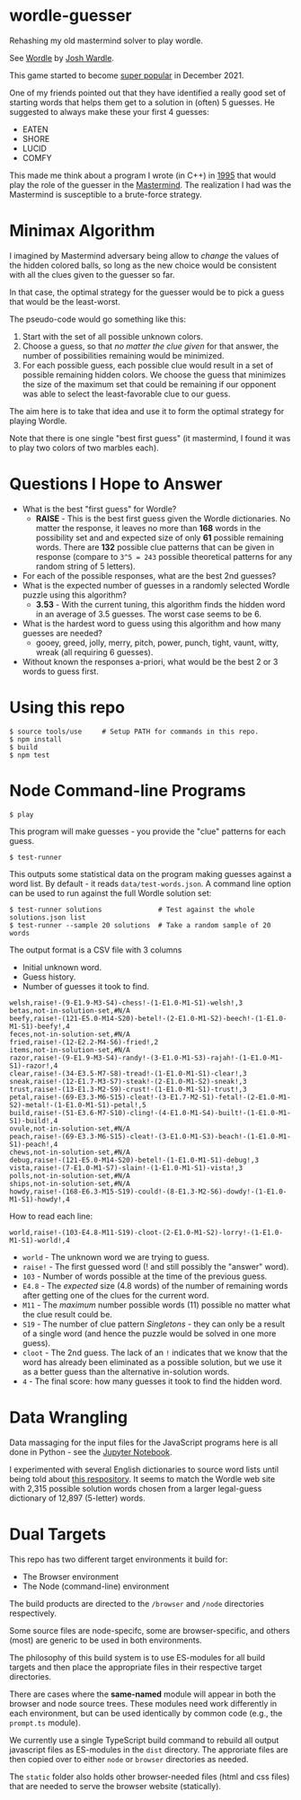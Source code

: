 # wordle-guesser

Rehashing my old mastermind solver to play wordle.

See [Wordle](https://www.powerlanguage.co.uk/wordle/) by
[Josh Wardle](https://github.com/powerlanguage).

This game started to become
[super popular](https://www.nytimes.com/2022/01/03/technology/wordle-word-game-creator.html)
in December 2021.

One of my friends pointed out that they have identified a really good set of starting
words that helps them get to a solution in (often) 5 guesses.  He suggested to always
make these your first 4 guesses:

- EATEN
- SHORE
- LUCID
- COMFY

This made me think about a program I wrote (in C++) in
[1995](https://github.com/mckoss/startpad/blob/6d30b86ae81bb74c551a3116e75527110ca5c7be/labs/cpp/Mastermind/Mstrmind.cpp)
that would play the role of the guesser in the [Mastermind](https://webgamesonline.com/mastermind/).  The realization
I had was the Mastermind is susceptible to a brute-force strategy.

# Minimax Algorithm

I imagined by Mastermind adversary being allow to *change* the values of the hidden
colored balls, so long as the new choice would be consistent with all the clues
given to the guesser so far.

In that case, the optimal strategy for the guesser would be to pick a guess that would
be the least-worst.

The pseudo-code would go something like this:

1. Start with the set of all possible unknown colors.
2. Choose a guess, so that *no matter the clue given* for that answer,
   the number of possibilities remaining would be minimized.
3. For each possible guess, each possible clue would result in a set of
   possible remaining hidden colors.  We choose the guess that minimizes
   the size of the maximum set that could be remaining if our opponent
   was able to select the least-favorable clue to our guess.

The aim here is to take that idea and use it to form the optimal strategy
for playing Wordle.

Note that there is one single "best first guess" (it mastermind, I found it
was to play two colors of two marbles each).

# Questions I Hope to Answer

- What is the best "first guess" for Wordle?
  - **RAISE** - This is the best first guess given the Wordle dictionaries. No
    matter the response, it leaves no more than **168** words in the possibility
    set and and expected size of only **61** possible remaining words.  There
    are **132** possible clue patterns that can be given in response (compare to
    `3^5 = 243` possible theoretical patterns for any random string of 5
    letters).
- For each of the possible responses, what are the best 2nd guesses?
- What is the expected number of guesses in a randomly selected Wordle
  puzzle using this algorithm?
  - **3.53** - With the current tuning, this algorithm finds the hidden word
  in an average of 3.5 guesses.  The worst case seems to be 6.
- What is the hardest word to guess using this algorithm and how many guesses
  are needed?
  - gooey, greed, jolly, merry, pitch, power, punch, tight, vaunt, witty, wreak
    (all requiring 6 guesses).
- Without known the responses a-priori, what would be the best 2 or 3 words to
  guess first.

# Using this repo

```
$ source tools/use     # Setup PATH for commands in this repo.
$ npm install
$ build
$ npm test
```

# Node Command-line Programs

```
$ play
```

This program will make guesses - you provide the "clue" patterns for each guess.

```
$ test-runner
```

This outputs some statistical data on the program making guesses against
a word list.  By default - it reads `data/test-words.json`.  A command
line option can be used to run against the full Wordle solution set:

```
$ test-runner solutions              # Test against the whole solutions.json list
$ test-runner --sample 20 solutions  # Take a random sample of 20 words
```

The output format is a CSV file with 3 columns

- Initial unknown word.
- Guess history.
- Number of guesses it took to find.

```
welsh,raise!-(9-E1.9-M3-S4)-chess!-(1-E1.0-M1-S1)-welsh!,3
betas,not-in-solution-set,#N/A
beefy,raise!-(121-E5.0-M14-S20)-betel!-(2-E1.0-M1-S2)-beech!-(1-E1.0-M1-S1)-beefy!,4
feces,not-in-solution-set,#N/A
fried,raise!-(12-E2.2-M4-S6)-fried!,2
items,not-in-solution-set,#N/A
razor,raise!-(9-E1.9-M3-S4)-randy!-(3-E1.0-M1-S3)-rajah!-(1-E1.0-M1-S1)-razor!,4
clear,raise!-(34-E3.5-M7-S8)-tread!-(1-E1.0-M1-S1)-clear!,3
sneak,raise!-(12-E1.7-M3-S7)-steak!-(2-E1.0-M1-S2)-sneak!,3
trust,raise!-(13-E1.3-M2-S9)-crust!-(1-E1.0-M1-S1)-trust!,3
petal,raise!-(69-E3.3-M6-S15)-cleat!-(3-E1.7-M2-S1)-fetal!-(2-E1.0-M1-S2)-metal!-(1-E1.0-M1-S1)-petal!,5
build,raise!-(51-E3.6-M7-S10)-cling!-(4-E1.0-M1-S4)-built!-(1-E1.0-M1-S1)-build!,4
ovule,not-in-solution-set,#N/A
peach,raise!-(69-E3.3-M6-S15)-cleat!-(3-E1.0-M1-S3)-beach!-(1-E1.0-M1-S1)-peach!,4
chews,not-in-solution-set,#N/A
debug,raise!-(121-E5.0-M14-S20)-betel!-(1-E1.0-M1-S1)-debug!,3
vista,raise!-(7-E1.0-M1-S7)-slain!-(1-E1.0-M1-S1)-vista!,3
polls,not-in-solution-set,#N/A
ships,not-in-solution-set,#N/A
howdy,raise!-(168-E6.3-M15-S19)-could!-(8-E1.3-M2-S6)-dowdy!-(1-E1.0-M1-S1)-howdy!,4
```

How to read each line:

```
world,raise!-(103-E4.8-M11-S19)-cloot-(2-E1.0-M1-S2)-lorry!-(1-E1.0-M1-S1)-world!,4
```

- `world` - The unknown word we are trying to guess.
- `raise!` - The first guessed word (! and still possibly the "answer" word).
- `103` - Number of words possible at the time of the previous guess.
- `E4.8` - The *expected* size (4.8 words) of the number of remaining words
  after getting one of the clues for the current word.
- `M11` - The *maximum* number possible words (11) possible no matter what the
  clue result could be.
- `S19` - The number of clue pattern *Singletons* - they can only be a result
  of a single word (and hence the puzzle would be solved in one more guess).
- `cloot` - The 2nd guess.  The lack of an `!` indicates that we know that the
  word has already been eliminated as a possible solution, but we use it as
  a better guess than the alternative in-solution words.
- `4` - The final score: how many guesses it took to find the hidden word.


# Data Wrangling

Data massaging for the input files for the JavaScript programs here is all done
in Python - see the [Jupyter Notebook](./tools/notebook.ipynb).

I experimented with several English dictionaries to source word lists until
being told about [this respository](https://github.com/AllValley/WordleDictionary).
It seems to match the Wordle web site with 2,315 possible solution words
chosen from a larger legal-guess dictionary of 12,897 (5-letter) words.

# Dual Targets

This repo has two different target environments it build for:

- The Browser environment
- The Node (command-line) environment

The build products are directed to the `/browser` and `/node` directories
respectively.

Some source files are node-specifc, some are browser-specific, and others (most)
are generic to be used in both environments.

The philosophy of this build system is to use ES-modules for all build targets
and then place the appropriate files in their respective target directories.

There are cases where the **same-named** module will appear in both the
browser and node source trees.  These modules need work differently in each
environment, but can be used identically by common code (e.g., the `prompt.ts`
module).

We currently use a single TypeScript build command to rebuild all output
javascript files as ES-modules in the `dist` directory.  The approriate files are
then copied over to either `node` or `browser` directories as needed.

The `static` folder also holds other browser-needed files (html and css files)
that are needed to serve the browser website (statically).